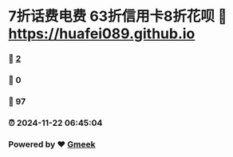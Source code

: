 # 7折话费电费 63折信用卡8折花呗 :link: https://huafei089.github.io 
### :page_facing_up: [2](https://huafei089.github.io/tag.html) 
### :speech_balloon: 0 
### :hibiscus: 97 
### :alarm_clock: 2024-11-22 06:45:04 
### Powered by :heart: [Gmeek](https://github.com/Meekdai/Gmeek)
